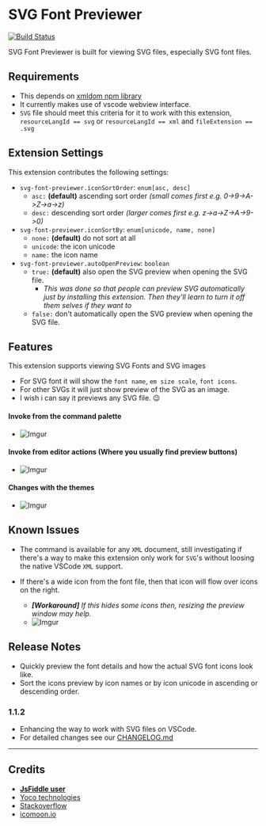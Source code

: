 # SVG Font Previewer

[![Build Status](https://travis-ci.org/nkokhelox/vscode-svg-font-previewer.svg?branch=master)](https://travis-ci.org/nkokhelox/vscode-svg-font-previewer)

SVG Font Previewer is built for viewing SVG files, especially SVG font files.

## Requirements
- This depends on [xmldom npm library](https://www.npmjs.com/package/xmldom)
- It currently makes use of vscode webview interface.
- `SVG` file should meet this criteria for it to work with this extension, `resourceLangId == svg`  or `resourceLangId == xml` and `fileExtension == .svg`

## Extension Settings
This extension contributes the following settings:
- `svg-font-previewer.iconSortOrder`: `enum[asc, desc]` 
  - `asc:` **(default)** ascending sort order _(small comes first e.g. 0->9->A->Z->a->z)_
  - `desc:` descending sort order _(larger comes first e.g. z->a->Z->A->9->0)_
- `svg-font-previewer.iconSortBy`: `enum[unicode, name, none]`
  - `none:` **(default)** do not sort at all
  - `unicode`: the icon unicode
  - `name:` the icon name
- `svg-font-previewer.autoOpenPreview`: `boolean`
  - `true:` **(default)** also open the SVG preview when opening the SVG file.
    - _This was done so that people can preview SVG automatically just by installing this extension. Then they'll learn to turn it off them selves if they want to_
  - `false:` don't automatically open the SVG preview when opening the SVG file.

## Features
This extension supports viewing SVG Fonts and SVG images
- For SVG font it will show the `font name`, `em size scale`, `font icons`.
- For other SVGs it will just show preview of the SVG as an image.
- I wish i can say it previews any SVG file. 😉

#### Invoke from the command palette
- ![Imgur](https://i.imgur.com/aAKukkJ.png)

#### Invoke from editor actions (Where you usually find preview buttons)
- ![Imgur](https://i.imgur.com/kQqXcr6.png)

#### Changes with the themes
- ![Imgur](https://i.imgur.com/oqkY9Zk.gif)

## Known Issues

- The command is available for any `XML` document, still investigating if there's a way to make this extension only work for `SVG`'s without loosing the native VSCode `XML` support.

- If there's a wide icon from the font file, then that icon will flow over icons on the right.
  - ***[Workaround]** If this hides some icons then, resizing the preview window may help.*
  - ![Imgur](https://i.imgur.com/yG6NMwg.gif)

## Release Notes

- Quickly preview the font details and how the actual SVG font icons look like.
- Sort the icons preview by icon names or by icon unicode in ascending or descending order.

### 1.1.2

- Enhancing the way to work with SVG files on VSCode.
- For detailed changes see our [CHANGELOG.md](CHANGELOG.md)

--------------------------------------

## Credits

* [**JsFiddle user**](http://jsfiddle.net/iegik/r4ckgdc0/)
* [Yoco technologies](https://www.yoco.co.za/careers#/)
* [Stackoverflow](https://stackoverflow.com/users/story/6941707)
* [icomoon.io](https://icomoon.io/)
